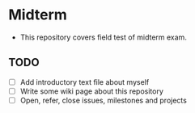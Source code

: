 Midterm 
======  
* This repository covers field test of midterm exam. 

## TODO 

* [ ] Add introductory text file about myself  
* [ ] Write some wiki page about this repository  
* [ ] Open, refer, close issues, milestones and projects 
